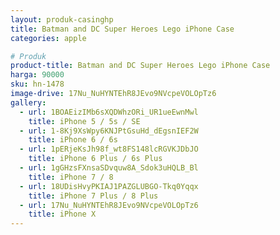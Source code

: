 ```yaml
---
layout: produk-casinghp
title: Batman and DC Super Heroes Lego iPhone Case
categories: apple

# Produk
product-title: Batman and DC Super Heroes Lego iPhone Case
harga: 90000
sku: hn-1478
image-drive: 17Nu_NuHYNTEhR8JEvo9NVcpeVOLOpTz6
gallery:
  - url: 1BOAEizIMb6sXQDWhzORi_UR1ueEwnMwl
    title: iPhone 5 / 5s / SE
  - url: 1-8Kj9XsWpy6KNJPtGsuHd_dEgsnIEF2W
    title: iPhone 6 / 6s
  - url: 1pERjeKsJh98f_wt8FS148lcRGVKJDbJO
    title: iPhone 6 Plus / 6s Plus
  - url: 1gGHzsFXnsaSDvquw8A_Sdok3uHQLB_Bl
    title: iPhone 7 / 8
  - url: 18UDisHvyPKIAJ1PAZGLUBGO-Tkq0Yqqx
    title: iPhone 7 Plus / 8 Plus
  - url: 17Nu_NuHYNTEhR8JEvo9NVcpeVOLOpTz6
    title: iPhone X
---
```

